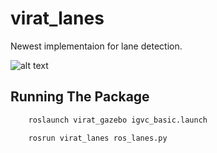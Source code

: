 # virat_lanes

Newest implementaion for lane detection.

![alt text](https://img.shields.io/badge/status-under%20development-yellow)

Running The Package
--------------------

``` bash
    roslaunch virat_gazebo igvc_basic.launch
```

``` bash
    rosrun virat_lanes ros_lanes.py
```
